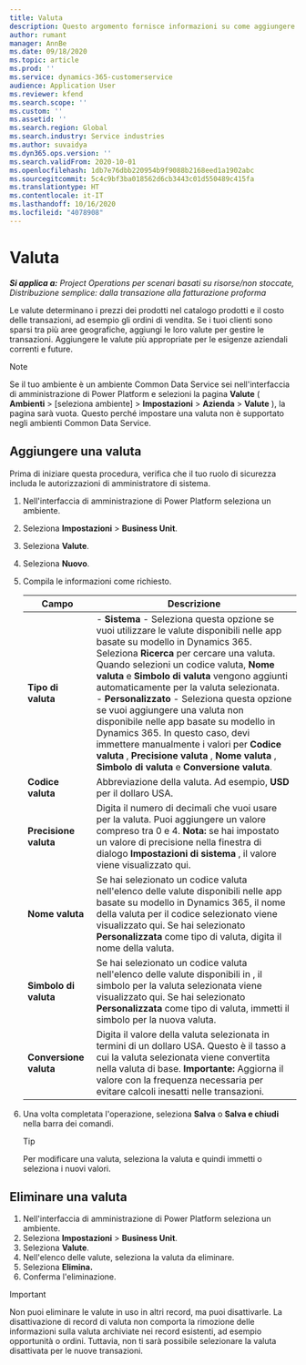 ```yaml
---
title: Valuta
description: Questo argomento fornisce informazioni su come aggiungere e rimuovere i tipi di valuta in Project Operations.
author: rumant
manager: AnnBe
ms.date: 09/18/2020
ms.topic: article
ms.prod: ''
ms.service: dynamics-365-customerservice
audience: Application User
ms.reviewer: kfend
ms.search.scope: ''
ms.custom: ''
ms.assetid: ''
ms.search.region: Global
ms.search.industry: Service industries
ms.author: suvaidya
ms.dyn365.ops.version: ''
ms.search.validFrom: 2020-10-01
ms.openlocfilehash: 1db7e76dbb220954b9f9088b2168eed1a1902abc
ms.sourcegitcommit: 5c4c9bf3ba018562d6cb3443c01d550489c415fa
ms.translationtype: HT
ms.contentlocale: it-IT
ms.lasthandoff: 10/16/2020
ms.locfileid: "4078908"
---
```

# <a name="currency"></a>Valuta

_**Si applica a:** Project Operations per scenari basati su risorse/non stoccate, Distribuzione semplice: dalla transazione alla fatturazione proforma_

Le valute determinano i prezzi dei prodotti nel catalogo prodotti e il costo delle transazioni, ad esempio gli ordini di vendita. Se i tuoi clienti sono sparsi tra più aree geografiche, aggiungi le loro valute per gestire le transazioni. Aggiungere le valute più appropriate per le esigenze aziendali correnti e future.  

> [!NOTE]
> Se il tuo ambiente è un ambiente Common Data Service sei nell'interfaccia di amministrazione di Power Platform e selezioni la pagina **Valute** ( **Ambienti** > [seleziona ambiente] > **Impostazioni** > **Azienda** > **Valute** ), la pagina sarà vuota. Questo perché impostare una valuta non  è supportato negli ambienti Common Data Service.

## <a name="add-a-currency"></a>Aggiungere una valuta  
Prima di iniziare questa procedura, verifica che il tuo ruolo di sicurezza includa le autorizzazioni di amministratore di sistema. 

1. Nell'interfaccia di amministrazione di Power Platform seleziona un ambiente. 
2. Seleziona **Impostazioni** > **Business Unit**.
3. Seleziona **Valute**.  
4. Seleziona **Nuovo**.  
5. Compila le informazioni come richiesto.  


   |          Campo          |                                                                                                                                                                                                                                                                                                                                                                            Descrizione                                                                                                                                                                                                                                                                                                                                                                            |
   |-------------------------|-------------------------------------------------------------------------------------------------------------------------------------------------------------------------------------------------------------------------------------------------------------------------------------------------------------------------------------------------------------------------------------------------------------------------------------------------------------------------------------------------------------------------------------------------------------------------------------------------------------------------------------------------------------------------------------------------------------------------------------------------------------------|
   |    **Tipo di valuta**    | - **Sistema** - Seleziona questa opzione se vuoi utilizzare le valute disponibili nelle app basate su modello in Dynamics 365. Seleziona **Ricerca** per cercare una valuta. Quando selezioni un codice valuta, **Nome valuta** e **Simbolo di valuta** vengono aggiunti automaticamente per la valuta selezionata.<br />- **Personalizzato** - Seleziona questa opzione se vuoi aggiungere una valuta non disponibile nelle app basate su modello in Dynamics 365. In questo caso, devi immettere manualmente i valori per **Codice valuta** , **Precisione valuta** , **Nome valuta** , **Simbolo di valuta** e **Conversione valuta**. |
   |    **Codice valuta**    |                                                                                                                                                                                                                                                                                                                                            Abbreviazione della valuta. Ad esempio, **USD** per il dollaro USA.                                                                                                                                                                                                                                                                                                                                            |
   | **Precisione valuta**  |                                                                                                                                                                                  Digita il numero di decimali che vuoi usare per la valuta.  Puoi aggiungere un valore compreso tra 0 e 4. **Nota:** se hai impostato un valore di precisione nella finestra di dialogo **Impostazioni di sistema** , il valore viene visualizzato qui.                                                                                                                                                                                  |
   |    **Nome valuta**    |                                                                                                                                                                                                                                         Se hai selezionato un codice valuta nell'elenco delle valute disponibili nelle app basate su modello in Dynamics 365, il nome della valuta per il codice selezionato viene visualizzato qui. Se hai selezionato **Personalizzata** come tipo di valuta, digita il nome della valuta.                                                                                                                                                                                                                                          |
   |   **Simbolo di valuta**   |                                                                                                                                                                                                                                                                      Se hai selezionato un codice valuta nell'elenco delle valute disponibili in , il simbolo per la valuta selezionata viene visualizzato qui. Se hai selezionato **Personalizzata** come tipo di valuta, immetti il simbolo per la nuova valuta.                                                                                                                                                                                                                                                                       |
   | **Conversione valuta** |                                                                                                                                                                                                                                     Digita il valore della valuta selezionata in termini di un dollaro USA. Questo è il tasso a cui la valuta selezionata viene convertita nella valuta di base. **Importante:** Aggiorna il valore con la frequenza necessaria per evitare calcoli inesatti nelle transazioni.                                                                                                                                                                                                                                      |


6. Una volta completata l'operazione, seleziona **Salva** o **Salva e chiudi** nella barra dei comandi.  

   > [!TIP]
   >  Per modificare una valuta, seleziona la valuta e quindi immetti o seleziona i nuovi valori.  

## <a name="delete-a-currency"></a>Eliminare una valuta  

1. Nell'interfaccia di amministrazione di Power Platform seleziona un ambiente. 
2. Seleziona **Impostazioni** > **Business Unit**.
3. Seleziona **Valute**.  
4. Nell'elenco delle valute, seleziona la valuta da eliminare.  
5. Seleziona **Elimina.**  
6. Conferma l'eliminazione.  

> [!IMPORTANT]
>  Non puoi eliminare le valute in uso in altri record, ma puoi disattivarle. La disattivazione di record di valuta non comporta la rimozione delle informazioni sulla valuta archiviate nei record esistenti, ad esempio opportunità o ordini. Tuttavia, non ti sarà possibile selezionare la valuta disattivata per le nuove transazioni.  

